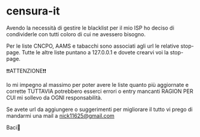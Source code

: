 # censura-it

Avendo la necessità di gestire le blacklist per il mio ISP ho deciso di condividerle con tutti coloro di cui ne avessero bisogno.

Per le liste CNCPO, AAMS e tabacchi sono associati agli url le relative stop-page.
Tutte le altre liste puntano a 127.0.0.1 e dovete crearvi voi la stop-page.

❗❗ATTENZIONE❗❗

Io mi impegno al massimo per poter avere le liste quanto più aggiornate e corrette
TUTTAVIA potrebbero esserci errori o entry mancanti
RAGION PER CUI mi sollevo da OGNI responsabilità.

Se avete url da aggiungere o suggerimenti per migliorare il tutto vi prego di mandarmi una mail a nick11625@gmail.com

Baci🥰
